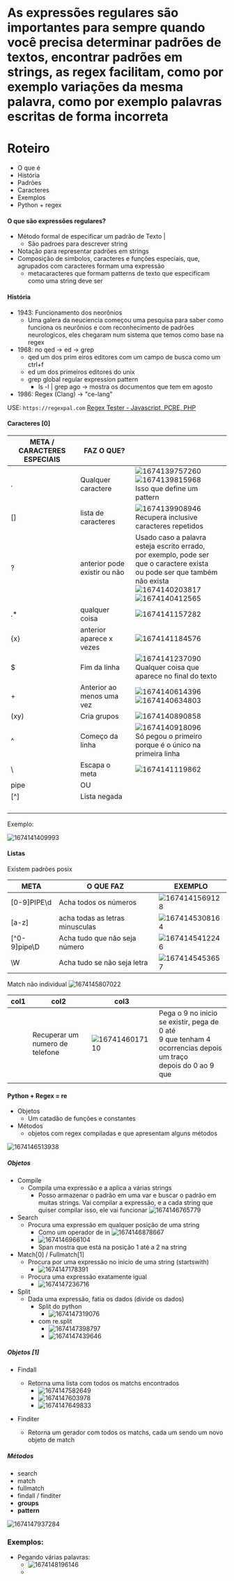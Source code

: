 # As expressões regulares são importantes para sempre quando você precisa determinar padrões de textos, encontrar padrões em strings, as regex facilitam, como por exemplo variações da mesma palavra, como por exemplo palavras escritas de forma incorreta

# Roteiro

* O que é
* História
* Padrões
* Caracteres
* Exemplos
* Python + regex


#### O que são expressões regulares?

* Método formal de especificar um padrão de Texto |
  * São padroes para descrever string
* Notação para representar padrões em strings
* Composição de simbolos, caracteres e funções especiais, que, agrupados com caracteres formam uma expressão
  * metacaracteres que formam patterns de texto que especificam como uma string deve ser

#### História

* 1943: Funcionamento dos neorônios
  * Uma galera da neuciencia começou uma pesquisa para saber como funciona os neurônios e com reconhecimento de padrões neurologicos, eles chegaram num sistema que temos como base na regex
* 1968: no qed -> ed -> grep
  * qed um dos prim eiros editores com um campo de busca como um ctrl+f
  * ed um dos primeiros editores do unix
  * grep global regular expression pattern
    * ls -l | grep ago -> mostra os documentos que tem em agosto
* 1986: Regex (Clang) -> "ce-lang"


USE: `https://regexpal.com` [Regex Tester - Javascript, PCRE, PHP](https://www.regexpal.com/)

#### Caracteres [0]

| META / CARACTERES ESPECIAIS | FAZ O QUE?                    |                                                                                                                                                                                                                                                                          |
| --------------------------- | ----------------------------- | ------------------------------------------------------------------------------------------------------------------------------------------------------------------------------------------------------------------------------------------------------------------------ |
| .                           | Qualquer caractere            | ![1674139757260](image/expressoesregulares/1674139757260.png)<br />![1674139815968](image/expressoesregulares/1674139815968.png)<br />Isso que define um pattern                                                                                                             |
| []                          | lista de caracteres           | ![1674139908946](image/expressoesregulares/1674139908946.png)<br />Recupera inclusive caracteres repetidos                                                                                                                                                                 |
| ?                           | anterior pode existir ou não | Usado caso a palavra esteja escrito errado,<br />por exemplo, pode ser que o caractere exista<br />ou pode ser que também não exista<br />![1674140203817](image/expressoesregulares/1674140203817.png)<br />![1674140412565](image/expressoesregulares/1674140412565.png) |
| .*                          | qualquer coisa                | ![1674141157282](image/expressoesregulares/1674141157282.png)                                                                                                                                                                                                              |
| {x}                         | anterior aparece x vezes      | ![1674141184576](image/expressoesregulares/1674141184576.png)                                                                                                                                                                                                              |
| $                           | Fim da linha                  | ![1674141237090](image/expressoesregulares/1674141237090.png)<br />Qualquer coisa que aparece no final do texto                                                                                                                                                            |
| +                           | Anterior ao menos uma vez     | ![1674140614396](image/expressoesregulares/1674140614396.png)<br />![1674140634803](image/expressoesregulares/1674140634803.png)                                                                                                                                             |
| (xy)                        | Cria grupos                   | ![1674140890858](image/expressoesregulares/1674140890858.png)                                                                                                                                                                                                              |
| ^                           | Começo da linha              | ![1674140918096](image/expressoesregulares/1674140918096.png)<br />Só pegou o primeiro porque é o único na primeira linha                                                                                                                                               |
| \                           | Escapa o meta                 | ![1674141119862](image/expressoesregulares/1674141119862.png)                                                                                                                                                                                                              |
| pipe                        | OU                            |                                                                                                                                                                                                                                                                          |
| [^]                         | Lista negada                  |                                                                                                                                                                                                                                                                          |
|                             |                               |                                                                                                                                                                                                                                                                          |
|                             |                               |                                                                                                                                                                                                                                                                          |
|                             |                               |                                                                                                                                                                                                                                                                          |
|                             |                               |                                                                                                                                                                                                                                                                          |


Exemplo:

![1674141409993](image/expressoesregulares/1674141409993.png)


#### Listas

Existem padrões posix

| META         | O QUE FAZ                       | EXEMPLO                                                     |
| ------------ | ------------------------------- | ----------------------------------------------------------- |
| [0-9]PIPE\d  | Acha todos os números          | ![1674141569128](image/expressoesregulares/1674141569128.png) |
| [a-z]        | acha todas as letras minusculas | ![1674145308164](image/expressoesregulares/1674145308164.png) |
| [^0-9]pipe\D | Acha tudo que não seja número | ![1674145412246](image/expressoesregulares/1674145412246.png) |
| \W           | Acha tudo se não seja letra    | ![1674145453657](image/expressoesregulares/1674145453657.png) |

Match não individual ![1674145807022](image/expressoesregulares/1674145807022.png)

| col1 | col2                            | col3                                                        |                                                                                                                            |
| ---- | ------------------------------- | ----------------------------------------------------------- | -------------------------------------------------------------------------------------------------------------------------- |
|      | Recuperar um numero de telefone | ![1674146017110](image/expressoesregulares/1674146017110.png) | Pega o 9 no inicio se existir, pega de 0 até<br />9 que tenham 4 ocorrencias depois um traço<br />depois do 0 ao 9 que  |
|      |                                 |                                                             |                                                                                                                            |

#### Python + Regex = re

* Objetos
  * Um catadão de funções e constantes
* Métodos
  * objetos com regex compiladas e que apresentam alguns métodos

![1674146513938](image/expressoesregulares/1674146513938.png)

##### Objetos

* Compile
  * Compila uma expressão e a aplica a várias strings
    * Posso armazenar o padrão em uma var e buscar o padrão em muitas strings. Vai compilar a expressão, e a cada string que quiser compilar isso, ele vai funcionar ![1674146765779](image/expressoesregulares/1674146765779.png)
* Search
  * Procura uma expressão em qualquer posição de uma string
    * Como um operador de in ![1674146878667](image/expressoesregulares/1674146878667.png)
    * ![1674146966104](image/expressoesregulares/1674146966104.png)
    * Span mostra que está na posição 1 até a 2 na string
* Match[0] / Fullmatch[1]
  * Procura por uma expressão no inicio de uma string (startswith)
    * ![1674147178391](image/expressoesregulares/1674147178391.png)
  * Procura uma expressão exatamente igual
    * ![1674147236716](image/expressoesregulares/1674147236716.png)
* Split
  * Dada uma expressão, fatia os dados (divide os dados)
    * Split do python
      * ![1674147319076](image/expressoesregulares/1674147319076.png)
    * com re.split
      * ![1674147398797](image/expressoesregulares/1674147398797.png)
      * ![1674147439646](image/expressoesregulares/1674147439646.png)

##### Objetos [1]

* Findall

  * Retorna uma lista com todos os matchs encontrados
    * ![1674147582649](image/expressoesregulares/1674147582649.png)
    * ![1674147603978](image/expressoesregulares/1674147603978.png)
    * ![1674147649833](image/expressoesregulares/1674147649833.png)
* Finditer

  * Retorna um gerador com todos os matchs, cada um sendo um novo objeto de match

##### Métodos

* search
* match
* fullmatch
* findall / finditer
* **groups**
* **pattern**

![1674147937284](image/expressoesregulares/1674147937284.png)







### Exemplos:

* Pegando várias palavras:
  * ![1674148196146](image/expressoesregulares/1674148196146.png)
  *
